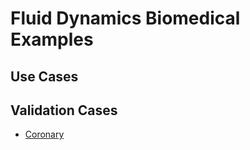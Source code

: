 # Fluid Dynamics Biomedical Examples

## Use Cases

## Validation Cases
- [Coronary](https://github.com/KratosMultiphysics/Examples/blob/master/fluid_dynamics_biomedical/validation/coronary/README.md)
